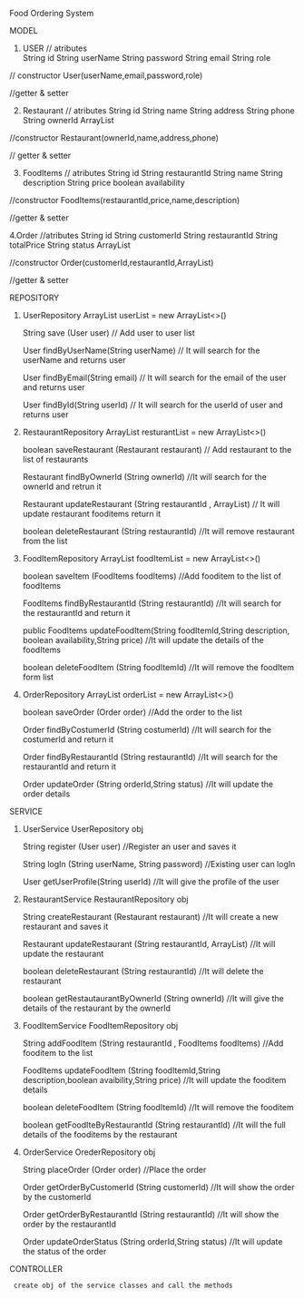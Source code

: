 
Food Ordering System

MODEL
1.   USER
// atributes   
 String id
 String userName
 String password
 String email
 String role

// constructor
   User(userName,email,password,role)

//getter & setter

2. Restaurant
// atributes
 String id
 String name
 String address
 String phone
 String ownerId
 ArrayList <FoodItems>

 //constructor
   Restaurant(ownerId,name,address,phone)

// getter & setter

3. FoodItems
// atributes
   String id
   String restaurantId
   String name
   String description
   String price
   boolean availability

//constructor
  FoodItems(restaurantId,price,name,description)

//getter & setter

4.Order
//atributes
  String id
  String customerId
  String restaurantId
  String totalPrice
  String status
  ArrayList <FoodItems> 

//constructor
  Order(customerId,restaurantId,ArrayList<FoodItems>)

//getter & setter

REPOSITORY
1. UserRepository
      ArrayList <User> userList = new ArrayList<>()
   
    String save (User user)
   // Add user to user list
    
    User findByUserName(String userName)
   // It will search for the userName and returns user
   
    User findByEmail(String email)
   // It will search for the email of the user and returns user
   
    User findById(String userId)
   // It will search for the userId of user and returns user

2. RestaurantRepository
   ArrayList <Restaurant> resturantList = new ArrayList<>()
   
    boolean saveRestaurant (Restaurant restaurant)
   // Add restaurant to the list of restaurants
   
    Restaurant findByOwnerId (String ownerId)
   //It will search for the ownerId and retrun it
   
    Restaurant updateRestaurant (String restaurantId , ArrayList<FoodItems>)
   // It will update restaurant fooditems return it
  
    boolean deleteRestaurant (String restaurantId)
  //It will remove restaurant from the list	

3. FoodItemRepository
   ArrayList<FoodItems> foodItemList = new ArrayList<>()

    boolean saveItem (FoodItems foodItems)
  //Add fooditem to the list of foodItems

    FoodItems findByRestaurantId (String restaurantId)
  //It will search for the restaurantId and return it

    public FoodItems updateFoodItem(String foodItemId,String description, boolean availability,String price)
  //It will update the details of the foodItems

    boolean deleteFoodItem (String foodItemId)
  //It will remove the foodItem form list

4. OrderRepository
    ArrayList <Order> orderList = new ArrayList<>()

     boolean saveOrder (Order order)
   //Add the order to the list

     Order findByCostumerId (String costumerId)
   //It will search for the costumerId and return it

     Order findByRestaurantId (String restaurantId)
   //It will search for the restaurantId and return it

     Order updateOrder (String orderId,String status)
   //It will update the order details

SERVICE
1. UserService
   UserRepository obj

    String register (User user)
  //Register an user and saves it

    String logIn (String userName, String password)
  //Existing user can logIn

    User getUserProfile(String userId)
  //It will give the profile of the user

2. RestaurantService
   RestaurantRepository obj

    String createRestaurant (Restaurant restaurant)
  //It will create a new restaurant and saves it

    Restaurant updateRestaurant (String restaurantId, ArrayList<FoodItems>)
  //It will update the restaurant 

    boolean deleteRestaurant (String restaurantId)
  //It will delete the restaurant

    boolean getRestautaurantByOwnerId (String ownerId)
  //It will give the details of the restaurant by the ownerId

3. FoodItemService
   FoodItemRepository obj

     String addFoodItem (String restaurantId , FoodItems foodItems)
   //Add fooditem to the list

     FoodItems updateFoodItem (String foodItemId,String description,boolean avaibility,String price)
   //It will update the fooditem details 

     boolean deleteFoodItem (String foodItemId)
   //It will remove the fooditem 

     boolean getFoodIteByRestaurantId (String restaurantId)
   //It will the full details of the fooditems by the restaurant

4. OrderService
   OrederRepository obj

      String  placeOrder (Order order)
    //Place the order

      Order getOrderByCustomerId (String customerId)
    //It will show the order by the customerId

      Order getOrderByRestaurantId (String restaurantId)
    //It will show the order by the restaurantId

      Order updateOrderStatus (String orderId,String status)
    //It will update the status of the order

CONTROLLER
    
     create obj of the service classes and call the methods
